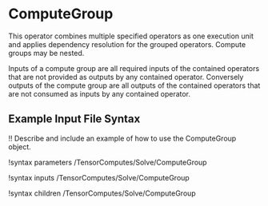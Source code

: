 # ComputeGroup

This operator combines multiple specified operators as one execution unit and applies dependency resolution
for the grouped operators. Compute groups may be nested.

Inputs of a compute group are all required inputs of the contained operators that are not provided as outputs by any contained operator. Conversely outputs of the compute group are all outputs of the contained operators that are not
consumed as inputs by any contained operator.

## Example Input File Syntax

!! Describe and include an example of how to use the ComputeGroup object.

!syntax parameters /TensorComputes/Solve/ComputeGroup

!syntax inputs /TensorComputes/Solve/ComputeGroup

!syntax children /TensorComputes/Solve/ComputeGroup
